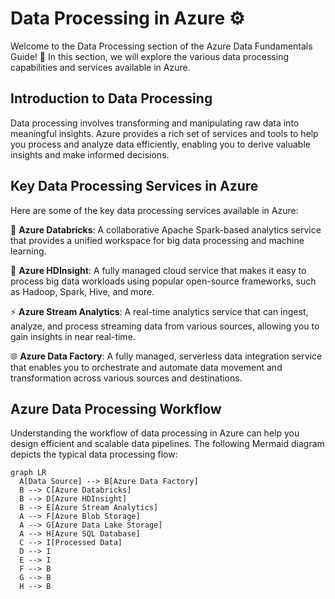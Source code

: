 # Data Processing in Azure ⚙️

Welcome to the Data Processing section of the Azure Data Fundamentals Guide! 🌟 In this section, we will explore the various data processing capabilities and services available in Azure.

## Introduction to Data Processing

Data processing involves transforming and manipulating raw data into meaningful insights. Azure provides a rich set of services and tools to help you process and analyze data efficiently, enabling you to derive valuable insights and make informed decisions.

## Key Data Processing Services in Azure

Here are some of the key data processing services available in Azure:

🔄 **Azure Databricks**: A collaborative Apache Spark-based analytics service that provides a unified workspace for big data processing and machine learning.

🧮 **Azure HDInsight**: A fully managed cloud service that makes it easy to process big data workloads using popular open-source frameworks, such as Hadoop, Spark, Hive, and more.

⚡ **Azure Stream Analytics**: A real-time analytics service that can ingest, analyze, and process streaming data from various sources, allowing you to gain insights in near real-time.

🌐 **Azure Data Factory**: A fully managed, serverless data integration service that enables you to orchestrate and automate data movement and transformation across various sources and destinations.

## Azure Data Processing Workflow

Understanding the workflow of data processing in Azure can help you design efficient and scalable data pipelines. The following Mermaid diagram depicts the typical data processing flow:

```mermaid
graph LR
  A[Data Source] --> B[Azure Data Factory]
  B --> C[Azure Databricks]
  B --> D[Azure HDInsight]
  B --> E[Azure Stream Analytics]
  A --> F[Azure Blob Storage]
  A --> G[Azure Data Lake Storage]
  A --> H[Azure SQL Database]
  C --> I[Processed Data]
  D --> I
  E --> I
  F --> B
  G --> B
  H --> B
